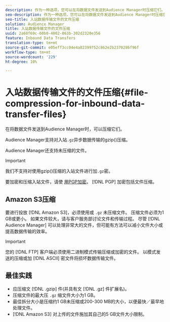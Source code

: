 ```yaml
---
description: 作为一种选项，您可以在将数据文件发送到Audience Manager时压缩它们。
seo-description: 作为一种选项，您可以在将数据文件发送到Audience Manager时压缩它们。
seo-title: 入站数据传输文件的文件压缩
solution: Audience Manager
title: 入站数据传输文件的文件压缩
uuid: 2a68f69c-60b0-4002-863b-302d2320e356
feature: Inbound Data Transfers
translation-type: tm+mt
source-git-commit: e05eff3cc04e4a82399752c862e2b2370286f96f
workflow-type: tm+mt
source-wordcount: '229'
ht-degree: 10%

---
```



# 入站数据传输文件的文件压缩{#file-compression-for-inbound-data-transfer-files}

在将数据文件发送到Audience Manager时，可以压缩它们。

<!-- inbound-file-compression.xml -->

Audience Manager支持对入站`.gz`异步数据传输的gzip()压缩。

Audience Manager还支持未压缩的文件。

>[!IMPORTANT]
>
>我们不支持对使用gzip()压缩的入站文件进行加`.gz`密。
>
>要加密和压缩入站文件，请使 [用PGP加密](../../../integration/sending-audience-data/batch-data-transfer-explained/inbound-file-encryption.md)。 [!DNL PGP] 加密包括文件压缩。

## Amazon S3压缩

要进行投放 [!DNL Amazon S3]，必须使用或 `.gz` 未压缩文件。 压缩文件必须为1 GB或更小。 如果文件较大，请与客户服务部讨论文件和传输过程。 尽管 [!DNL Audience Manager] 可以处理非常大的文件，但可能有方法可以减小文件大小或提高数据传输的效率。

>[!IMPORTANT]
>
>您的 [!DNL FTP] 客户端必须使用二进制模式传输压缩或加密的文件。 以模式发送的压缩或加 [!DNL ASCII] 密文件将损坏数据传输文件。

## 最佳实践

* 应压缩文 [!DNL .gzip] 件(并具有文 [!DNL .gz] 件扩展名)。
* 压缩文件的最大压 `.gz` 缩文件大小为1 GB。
* 最佳拆分大小是压缩约1 GB未压缩或200-300 MB的大小，以便最快／最早地处理文件。
* [!DNL Amazon S3] 对上传的文件施加其自己的5 GB文件大小限制。

